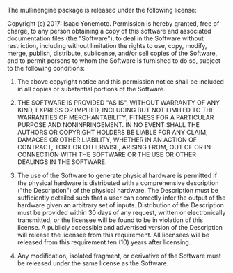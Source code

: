 

The mullinengine package is released under the following license:

Copyright (c) 2017: Isaac Yonemoto.
Permission is hereby granted, free of charge, to any person obtaining a copy of
this software and associated documentation files (the "Software"), to deal in
the Software without restriction, including without limitation the rights to
use, copy, modify, merge, publish, distribute, sublicense, and/or sell copies of
the Software, and to permit persons to whom the Software is furnished to do so,
subject to the following conditions:

1. The above copyright notice and this permission notice shall be included in
all copies or substantial portions of the Software.

2. THE SOFTWARE IS PROVIDED "AS IS", WITHOUT WARRANTY OF ANY KIND, EXPRESS OR
IMPLIED, INCLUDING BUT NOT LIMITED TO THE WARRANTIES OF MERCHANTABILITY, FITNESS
FOR A PARTICULAR PURPOSE AND NONINFRINGEMENT. IN NO EVENT SHALL THE AUTHORS OR
COPYRIGHT HOLDERS BE LIABLE FOR ANY CLAIM, DAMAGES OR OTHER LIABILITY, WHETHER
IN AN ACTION OF CONTRACT, TORT OR OTHERWISE, ARISING FROM, OUT OF OR IN
CONNECTION WITH THE SOFTWARE OR THE USE OR OTHER DEALINGS IN THE SOFTWARE.

3. The use of the Software to generate physical hardware is permitted if the
physical hardware is distributed with a comprehensive description ("the
Description") of the physical hardware.  The Description must be sufficiently
detailed such that a user can correctly infer the output of the hardware given
an arbitrary set of inputs.  Distribution of the Description must be provided
within 30 days of any request, written or electronically transmitted, or the
licensee will be found to be in violation of this license.  A publicly
accessible and advertised version of the Description will release the licensee
from this requirement.  All licensees will be released from this requirement
ten (10) years after licensing.

4.  Any modification, isolated fragment, or derivative of the Software must be
released under the same license as the Software.

